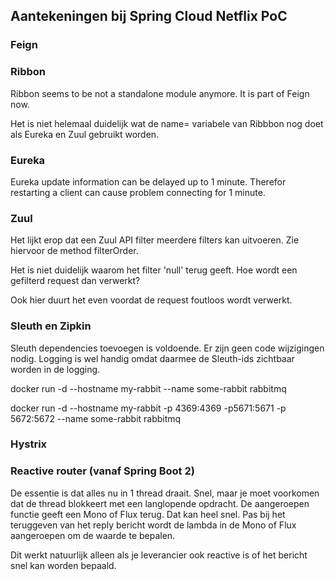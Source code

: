 ## Aantekeningen bij Spring Cloud Netflix PoC

### Feign

### Ribbon

Ribbon seems to be not a standalone module anymore. It is part of Feign now.

Het is niet helemaal duidelijk wat de name= variabele van Ribbbon nog doet als Eureka en Zuul gebruikt worden.

### Eureka

Eureka update information can be delayed up to 1 minute. Therefor restarting a client can cause problem connecting for 1 minute.

### Zuul

Het lijkt erop dat een Zuul API filter meerdere filters kan uitvoeren. Zie hiervoor de method filterOrder.

Het is niet duidelijk waarom het filter 'null' terug geeft. Hoe wordt een gefilterd request dan verwerkt?

Ook hier duurt het even voordat de request foutloos wordt verwerkt.

### Sleuth en Zipkin

Sleuth dependencies toevoegen is voldoende. Er zijn geen code wijzigingen nodig. Logging is wel handig omdat daarmee de Sleuth-ids zichtbaar worden in de logging.

docker run -d --hostname my-rabbit --name some-rabbit rabbitmq

docker run -d --hostname my-rabbit -p 4369:4369 -p5671:5671 -p 5672:5672  --name some-rabbit rabbitmq

### Hystrix



### Reactive router (vanaf Spring Boot 2)

De essentie is dat alles nu in 1 thread draait. Snel, maar je moet voorkomen dat de thread blokkeert met een langlopende opdracht.
De aangeroepen functie geeft een Mono of Flux terug. Dat kan heel snel.
Pas bij het teruggeven van het reply bericht wordt de lambda in de Mono of Flux aangeroepen om de waarde te bepalen.

Dit werkt natuurlijk alleen als je leverancier ook reactive is of het bericht snel kan worden bepaald.
